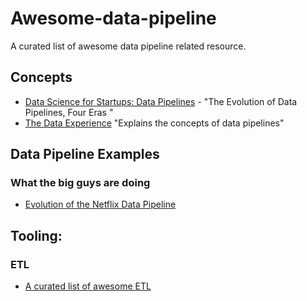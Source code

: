 # Awesome-data-pipeline

A curated list of awesome data pipeline related resource.

## Concepts

* [Data Science for Startups: Data Pipelines](https://towardsdatascience.com/data-science-for-startups-data-pipelines-786f6746a59a) - "The Evolution of Data Pipelines, Four Eras "
* [The Data Experience](https://medium.com/the-data-experience/building-a-data-pipeline-from-scratch-32b712cfb1db) "Explains the concepts of data pipelines"


## Data Pipeline Examples

### What the big guys are doing

* [Evolution of the Netflix Data Pipeline](https://medium.com/netflix-techblog/evolution-of-the-netflix-data-pipeline-da246ca36905)


## Tooling:

### ETL

* [A curated list of awesome ETL](https://github.com/pawl/awesome-etl)

